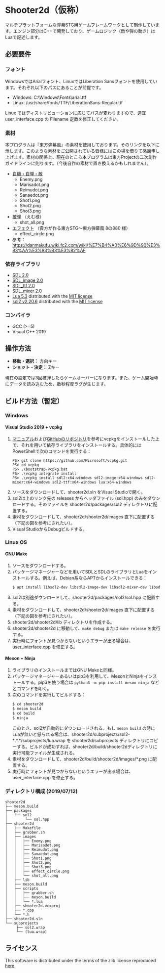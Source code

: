 # Shooter2d（仮称）

マルチプラットフォームな弾幕STG用ゲームフレームワークとして制作しています。エンジン部分はC++で開発しており、ゲームロジック（敵や弾の動き）はLuaで記述します。

## 必要要件

### フォント

WindowsではArialフォント、LinuxではLiberation Sansフォントを使用しています。それぞれ以下のパスにあることが前提です。

- Windows: C:\Windows\Fonts\arial.ttf
- Linux: /usr/share/fonts/TTF/LiberationSans-Regular.ttf

Linux ではディストリビューションに応じてパスが変わりますので、適宜 user_interface.cpp の Filename 定数を修正してください。

### 素材

本プログラムは『東方弾幕風』の素材を使用しております。そのリンクを以下に示します。このような素材をご公開されている皆様にはこの場を借りて感謝申し上げます。素材の関係上、現在のところ本プログラムは東方Projectの二次創作ガイドラインに則ります。（今後自作の素材で置き換えるかもしれません）。

- [自機・自弾・敵](http://coolier.dip.jp/th_up4/index.php?id=6360)
    - Enemy.png
    - Marisadot.png
    - Reimudot.png
    - Sanaedot.png
    - Shot1.png
    - Shot2.png
    - Shot3.png
- [敵弾](http://coolier.dip.jp/th_up3/file/th3_4065.lzh) （えむ様）
    - shot_all.png
- [エフェクト](http://coolier.dip.jp/th_up3/file/th3_7474.lzh) （貴方が作る東方STG～東方弾幕風 8の880 様）
    - effect_circle.png
- 参考：https://danmakufu.wiki.fc2.com/wiki/%E7%B4%A0%E6%9D%90%E3%83%AA%E3%83%B3%E3%82%AF

### 依存ライブラリ

- [SDL 2.0](https://www.libsdl.org/)
- [SDL_image 2.0](https://www.libsdl.org/projects/SDL_image/)
- [SDL_ttf 2.0](https://www.libsdl.org/projects/SDL_ttf/)
- [SDL_mixer 2.0](https://www.libsdl.org/projects/SDL_mixer/)
- [Lua 5.3](https://www.lua.org/) distributed with the [MIT license](https://www.lua.org/license.html)
- [sol2 v2.20.6](https://github.com/ThePhD/sol2) distributed with the [MIT license](https://github.com/ThePhD/sol2/blob/develop/LICENSE.txt)

### コンパイラ

- GCC (>=5)
- Visual C++ 2019

## 操作方法

- **移動・選択：** 方向キー
- **ショット・決定：** Zキー

現在の設定では3回被弾したらゲームオーバーになります。また、ゲーム開始時にデータを読み込むため、数秒程度ラグが生じます。

## ビルド方法（暫定）

### Windows

#### Visual Studio 2019 + vcpkg

1. [マニュアル](https://docs.microsoft.com/ja-jp/cpp/build/vcpkg?view=vs-2019)および[GitHubのリポジトリ](https://github.com/microsoft/vcpkg)を参考にvcpkgをインストールした上で、それを用いて依存ライブラリをインストールする。具体的にはPowerShellで次のコマンドを実行する：
    ```
    PS> git clone https://github.com/Microsoft/vcpkg.git
    PS> cd vcpkg
    PS> .\bootstrap-vcpkg.bat
    PS> .\vcpkg integrate install
    PS> .\vcpkg install sdl2:x64-windows sdl2-image:x64-windows sdl2-mixer:x64-windows sdl2-ttf:x64-windows lua:x64-windows
    ```
1. ソースをダウンロードして、shooter2d.sln をVisual Studioで開く。
1. sol2は上のリンク先の releases からヘッダファイル (sol.hpp) のみをダウンロードする。そのファイルを shooter2d/packages/sol2 ディレクトリに配置する。
1. 素材をダウンロードして、shooter2d/shooter2d/images 直下に配置する（下記の図を参考にされたい）。
1. Visual StudioからDebugビルドする。

### Linux OS

#### GNU Make

1. ソースをダウンロードする。
1. パッケージマネージャーなどを用いてSDLとSDLのライブラリとLuaをインストールする。例えば、Debian系ならAPTからインストールできる：
    ```bash
    $ apt install libsdl2-dev libsdl2-image-dev libsdl2-mixer-dev libsdl2-ttf-dev liblua5.3-dev
    ````
1. sol2は別途ダウンロードして、shooter2d/packages/sol2/sol.hpp に配置する。
1. 素材をダウンロードして、shooter2d/shooter2d/images 直下に配置する（下記の図を参考にされたい）。
1. shooter2d/shooter2d/lib ディレクトリを作成する。
1. shooter2d/shooter2d に移動して、`make debug` または `make release` を実行する。
1. 実行時にフォントが見つからないというエラーが出る場合は、user_interface.cpp を修正する。

#### Meson + Ninja

1. ライブラリのインストールまではGNU Makeと同様。
1. パッケージマネージャーあるいはpip3を利用して、MesonとNinjaをインストールする。pip3を使う場合は `python3 -m pip install meson ninja` などとコマンドを叩く。
1. 次のコマンドを実行してビルドする：
    ```bash
    $ cd shooter2d
    $ meson build
    $ cd build
    $ ninja
    ```
    このとき、sol2が自動的にダウンロードされる。もし `meson build` の時にLuaが無いと怒られる場合は、shooter2d/subprojects/sol2-\*.\*.\*/subprojects/lua.wrap を shooter2d/subprojects ディレクトリにコピーする。ビルドが成功すれば、shooter2d/build/shooter2dディレクトリに実行可能ファイルが生成される。
1. 素材をダウンロードして、shooter2d/build/shooter2d/images/*.png に配置する。
1. 実行時にフォントが見つからないというエラーが出る場合は、user_interface.cpp を修正する。

### ディレクトリ構成 (2019/07/12)

~~~
shooter2d
├── meson.build
├── packages
│   └── sol2
│        └── sol.hpp
├── shooter2d
│   ├── Makefile
│   ├── grabber.sh
│   ├── images
│   │   ├── Enemy.png
│   │   ├── Marisadot.png
│   │   ├── Reimudot.png
│   │   ├── Sanaedot.png
│   │   ├── Shot1.png
│   │   ├── Shot2.png
│   │   ├── Shot3.png
│   │   ├── effect_circle.png
│   │   └── shot_all.png
│   ├── lib
│   ├── meson.build
│   ├── scripts
│   │   ├── grabber.sh
│   │   ├── meson.build
│   │   └── *.lua
│   ├── shooter2d.vcxproj
│   ├── *.cpp
│   └── *.h
├── shooter2d.sln
└── subprojects
     ├── sol2.wrap
     └── (lua.wrap)
~~~

## ライセンス

This software is distributed under the terms of the zlib license reproduced [here](LICENSE).
